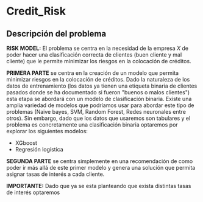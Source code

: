 # Credit_Risk

## Descripción del problema
**RISK MODEL:** El problema se centra en la necesidad de la empresa *X* de poder hacer una clasificación correcta de clientes (buen cliente y mal cliente) que le permite mínimizar los riesgos en la colocación de créditos.

**PRIMERA PARTE** se centra en la creación de un modelo que permita minimizar riesgos en la colocación de créditos. Dado la naturaleza de los datos de entrenamiento (los datos ya tienen una etiqueta binaria de clientes pasados donde se ha documentado si fueron "buenos o malos clientes") esta etapa se abordará con un modelo de clasificación binaria. Existe una amplia variedad de modelos que podríamos usar para abordar este tipo de problemas (Naive bayes, SVM, Random Forest, Redes neuronales entre otros). Sin embargo, dado que los datos que usaremos son tabulares y el problema es concretamente una clasificación binaria optaremos por explorar los siguientes modelos: 
 
- XGboost 
- Regresión logística 

**SEGUNDA PARTE** se centra simplemente en una recomendación de como poder ir más allá de este primer modelo y genera una solución que permita asignar tasas de interés a cada cliente.


**IMPORTANTE:** Dado que ya se esta planteando que exista distintas tasas de interés optaremos
